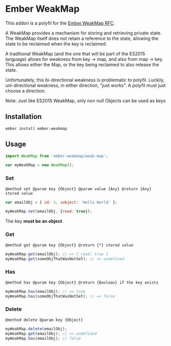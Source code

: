 # Ember WeakMap

This addon is a polyfil for the [Ember.WeakMap RFC](https://github.com/emberjs/rfcs/blob/weakmap/text/0066-template.md).

A WeakMap provides a mechanism for storing and retrieving private state. The WeakMap 
itself does not retain a reference to the state, allowing the state to be reclaimed 
when the key is reclaimed.

A traditional WeakMap (and the one that will be part of the ES2015 language) allows for 
weakness from key -> map, and also from map -> key. This allows either the Map, 
or the key being reclaimed to also release the state.

Unfortunately, this bi-directional weakness is problematic to polyfil. 
Luckily, uni-directional weakness, in either direction, "just works". A polyfil 
must just choose a direction.

Note: Just like ES2015 WeakMap, only non null Objects can be used as keys 

## Installation

```shell
ember install ember-weakmap
```

## Usage

```js
import WeakMap from 'ember-weakmap/weak-map';

var myWeakMap = new WeakMap();
```

### Set

`
@method set
@param key {Object}
@param value {Any}
@return {Any} stored value
`

```js
var emailObj = { id: 1, subject: 'Hello World' };

myWeakMap.set(emailObj, {read: true});
```

The key **must be an object**.

### Get

`
@method get
@param key {Object}
@return {*} stored value
`

```js
myWeakMap.get(emailObj); // => { read: true }
myWeakMap.get(someObjThatWasNotSet); // => undefined
```

### Has

`
@method has
@param key {Object}
@return {Boolean} if the key exists
`

```js
myWeakMap.has(emailObj); // => true
myWeakMap.has(someObjThatWasNotSet); // => false
```

### Delete

`
@method delete
@param key {Object}
`

```js
myWeakMap.delete(emailObj);
myWeakMap.get(emailObj); // => undefined
myWeakMap.has(emailObj); // false
```
